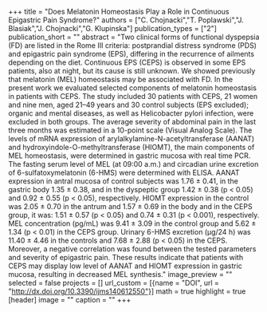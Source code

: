 +++
title = "Does Melatonin Homeostasis Play a Role in Continuous Epigastric Pain Syndrome?"
authors = ["C. Chojnacki","T. Poplawski","J. Blasiak","J. Chojnacki","G. Klupinska"]
publication_types = ["2"]
publication_short = ""
abstract = "Two clinical forms of functional dyspepsia (FD) are listed in the Rome III criteria: postprandial distress syndrome (PDS) and epigastric pain syndrome (EPS), differing in the recurrence of ailments depending on the diet. Continuous EPS (CEPS) is observed in some EPS patients, also at night, but its cause is still unknown. We showed previously that melatonin (MEL) homeostasis may be associated with FD. In the present work we evaluated selected components of melatonin homeostasis in patients with CEPS. The study included 30 patients with CEPS, 21 women and nine men, aged 21–49 years and  30 control subjects (EPS excluded); organic and mental diseases, as well as Helicobacter pylori infection, were excluded in both groups. The average severity of abdominal pain in the last three months was estimated in a 10-point scale (Visual Analog Scale). The levels of mRNA expression of arylalkylamine-N-acetyltransferase (AANAT) and hydroxyindole-O-methyltransferase (HIOMT), the main components of MEL homeostasis, were determined in gastric mucosa with real time PCR. The fasting serum level of MEL (at 09:00 a.m.) and circadian urine excretion of 6-sulfatoxymelatonin (6-HMS) were determined with ELISA. AANAT expression in antral mucosa of control subjects was 1.76 ± 0.41, in the gastric body 1.35 ± 0.38, and in the dyspeptic group 1.42 ± 0.38 (p &lt; 0.05) and 0.92 ± 0.55  (p &lt; 0.05), respectively. HIOMT expression in the control was 2.05 ± 0.70 in the antrum and 1.57 ± 0.69 in the body and in the CEPS group, it was: 1.51 ± 0.57 (p &lt; 0.05) and  0.74 ± 0.31 (p &lt; 0.001), respectively. MEL concentration (pg/mL) was 9.41 ± 3.09 in the control group and 5.62 ± 1.34 (p &lt; 0.01) in the CEPS group. Urinary 6-HMS excretion (μg/24 h) was 11.40 ± 4.46 in the controls and 7.68 ± 2.88 (p &lt; 0.05) in the CEPS. Moreover, a negative correlation was found between the tested parameters and severity of epigastric pain. These results indicate that patients with CEPS may display low level of AANAT and HIOMT expression in gastric mucosa, resulting in decreased MEL synthesis."
image_preview = ""
selected = false
projects = []
url_custom = [{name = "DOI", url = "http://dx.doi.org/10.3390/ijms140612550"}]
math = true
highlight = true
[header]
image = ""
caption = ""
+++


